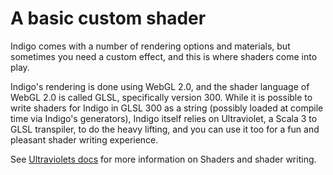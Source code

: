 # A basic custom shader

Indigo comes with a number of rendering options and materials, but sometimes you need a custom effect, and this is where shaders come into play.

Indigo's rendering is done using WebGL 2.0, and the shader language of WebGL 2.0 is called GLSL, specifically version 300. While it is possible to write shaders for Indigo in GLSL 300 as a string (possibly loaded at compile time via Indigo's generators), Indigo itself relies on Ultraviolet, a Scala 3 to GLSL transpiler, to do the heavy lifting, and you can use it too for a fun and pleasant shader writing experience.

See [Ultraviolets docs](https://ultraviolet.indigoengine.io/) for more information on Shaders and shader writing.